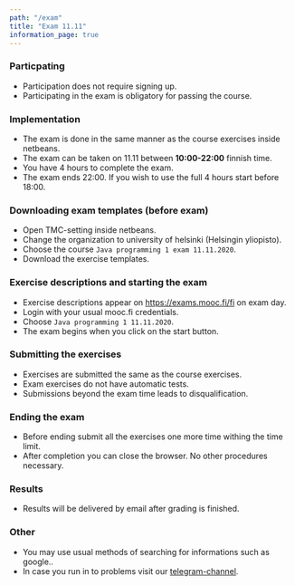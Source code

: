 ```yaml
---
path: "/exam"
title: "Exam 11.11"
information_page: true
---
```


### Particpating

* Participation does not require signing up.
* Participating in the exam is obligatory for passing the course.

### Implementation

* The exam is done in the same manner as the course exercises inside netbeans.
* The exam can be taken on 11.11 between **10:00-22:00** finnish time.
* You have 4 hours to complete the exam.
* The exam ends 22:00. If you wish to use the full 4 hours start before 18:00.

### Downloading exam templates (before exam)

* Open TMC-setting inside netbeans.
* Change the organization to university of helsinki (Helsingin yliopisto).
* Choose the course `Java programming 1 exam 11.11.2020`.
* Download the exercise templates.

### Exercise descriptions and starting the exam

* Exercise descriptions appear on <a href="https://exams.mooc.fi/fi">https://exams.mooc.fi/fi</a> on exam day.
* Login with your usual mooc.fi credentials.
* Choose `Java programming 1 11.11.2020`.
* The exam begins when you click on the start button.

### Submitting the exercises

* Exercises are submitted the same as the course exercises.
* Exam exercises do not have automatic tests.
* Submissions beyond the exam time leads to disqualification.

### Ending the exam

* Before ending submit all the exercises one more time withing the time limit.
* After completion you can close the browser. No other procedures necessary.

### Results

* Results will be delivered by email after grading is finished.

### Other

* You may use usual methods of searching for informations such as google..
* In case you run in to problems visit our [telegram-channel](https://t.me/java_programming_mooc).
